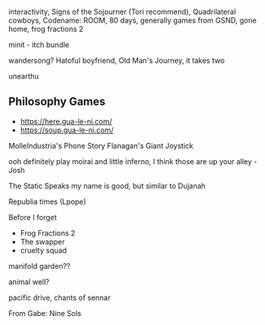 interactivity, Signs of the Sojourner (Tori recommend), Quadrilateral cowboys, Codename: ROOM, 80 days, generally games from GSND, gone home, frog fractions 2

minit - itch bundle

wandersong? Hatoful boyfriend, Old Man's Journey, it takes two

unearthu

Philosophy Games
----------------

 - https://here.gua-le-ni.com/
 - https://soup.gua-le-ni.com/

MolleIndustria's Phone Story
Flanagan's Giant Joystick

ooh definitely play moirai and little inferno, I think those are up your alley - Josh

The Static Speaks my name is good, but similar to Dujanah

Republia times (Lpope)

Before I forget

 - Frog Fractions 2
 - The swapper
 - cruelty squad

manifold garden??

animal well?

pacific drive, chants of sennar

From Gabe: Nine Sols
